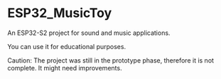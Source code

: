 # ESP32_MusicToy

An ESP32-S2 project for sound and music applications. 

You can use it for educational purposes. 

Caution: The project was still in the prototype phase, therefore it is not complete. It might need improvements. 
